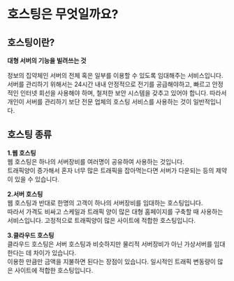# 호스팅은 무엇일까요?

## 호스팅이란?

**대형 서버의 기능을 빌려쓰는 것**

정보의 집약체인 서버의 전체 혹은 일부를 이용할 수 있도록 임대해주는 서비스입니다. 서버를 관리하기 위해서는 24시간 내내 안정적으로 전기를 공급해야하고, 빠르고 안정적인 인터넷 회선을 사용해야 하며, 철저한 보안 시스템을 갖추고 있어야 합니다. 따라서 개인이 서버를 관리하기 보단 전문 업체의 호스팅 서비스를 사용하는 것이 일반적입니다.


## 호스팅 종류
**1.웹 호스팅**  
웹 호스팅은 하나의 서버장비를 여러명이 공유하여 사용하는 것입니다.   
트래픽양이 증가해서 혼자 너무 많은 트래픽을 잡아먹는다면 서버가 다운되는 등의 제약이 있을 수 있습니다.

**2.서버 호스팅**  
웹 호스팅과 반대로 한명의 고객이 하나의 서버장비를 임대하는 호스팅입니다.   
따라서 가격도 비싸고 스케일과 트래픽 양이 많은 대형 홈페이지를 구축할 때 사용하는 서비스입니다. 고정적으로 트래픽양이 많은 사이트에 적합한 호스팅입니다.

**3.클라우드 호스팅**  
클라우드 호스팅은 서버 호스팅과 비슷하지만 물리적 서버장비가 아닌 가상서버를 임대한다는 데 차이가 있습니다.  
 이용한 만큼만 금액을 지불하면 된다는 장점이 있습니다. 일시적인 트래픽 변동량이 많은 사이트에 적합한 호스팅입니다.

